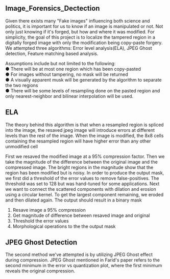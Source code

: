 ## Image_Forensics_Dectection
Given there exists many "Fake images" influencing both science and politics, it is important for us to know if an image is manipulated or not. Not only just knowing if it's forged, but how and where it was modified. For simplicity, the goal of this project is to localize the tampered region in a digitally forged image with only the modification being copy-paste forgery. We attempted three algorithms: Error level analysis(ELA), JPEG Ghost detection, Feature matching based analysis. 
 
Assumptions include but not limited to the following: <br/>
● There will be at most one region which has been copy-pasted <br/>
● For images without tampering, no mask will be returned <br/>
● A visually apparent musk will be generated by the algorithm to separate the two regions <br/>
● There will be some levels of resampling done on the pasted region and only nearest-neighbor and bilinear interpolation will be used. <br/>


## ELA

The theory behind this algorithm is that when a resampled region is spliced into the image, the resaved jpeg image will introduce errors at different levels than the rest of the image. When the image is modified, the 8x8 cells containing the resampled region will have higher error than any other unmodified cell 
 
First we resaved the modified image at a 95% compression factor. Then we take the magnitude of the difference between the original image and the compressed image. The bright regions in the magnitude show that the region has been modified but is noisy. In order to produce the output mask, we first did a threshold of the error values to remove false-positives. The threshold was set to 128 but was hand-tuned for some applications. Next we want to connect the scattered components with dilation and erosion using a circular kernel. To get the largest component remaining, we eroded and then dilated again. The output should result in a binary mask 
 
1. Resave image a 95% compression <br/>
2. Get magnitude of difference between resaved image and original <br/>
3. Threshold the error values <br/>
4. Morphological operations to the the output mask <br/>

## JPEG Ghost Detection 
The second method we've attempted is by utilizing JPEG Ghost effect during compression. JPEG Ghost mentioned in Farid's paper refers to the second minimum in the error vs quantization plot, where the first minimum reveals the original compression.  
